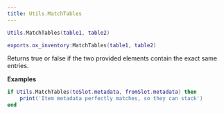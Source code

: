 ```yaml
---
title: Utils.MatchTables
---
```


```lua
Utils.MatchTables(table1, table2)
```

```lua
exports.ox_inventory:MatchTables(table1, table2)
```

Returns true or false if the two provided elements contain the exact same entries.

**Examples**

```lua
if Utils.MatchTables(toSlot.metadata, fromSlot.metadata) then
	print('Item metadata perfectly matches, so they can stack')
end
```
